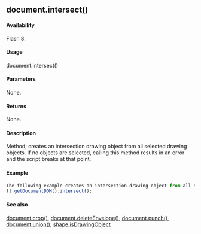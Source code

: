## document.intersect()

#### Availability

Flash 8.

#### Usage

document.intersect()

#### Parameters

None.

#### Returns

None.

#### Description

Method; creates an intersection drawing object from all selected drawing objects. If no objects are selected, calling this method results in an error and the script breaks at that point.

#### Example

```javascript
The following example creates an intersection drawing object from all selected drawing objects:
fl.getDocumentDOM().intersect();

```
#### See also

[document.crop()](#!AdobeDocs/developers-animatesdk-docs/master/Document_object/docume37.md), [document.deleteEnvelope()](#!AdobeDocs/developers-animatesdk-docs/master/Document_object/docume41.md), [document.punch()](#!AdobeDocs/developers-animatesdk-docs/master/Document_object/docum230.md), [document.union()](#!AdobeDocs/developers-animatesdk-docs/master/Document_object/docu6120.md), [shape.isDrawingObject](#!AdobeDocs/developers-animatesdk-docs/master/Shape_object/shape6.md)

